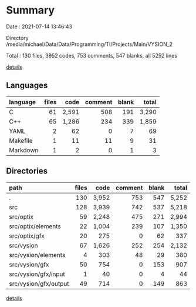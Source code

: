 # Summary

Date : 2021-07-14 13:46:43

Directory /media/michael/Data/Data/Programming/TI/Projects/Main/VYSION_2

Total : 130 files,  3952 codes, 753 comments, 547 blanks, all 5252 lines

[details](details.md)

## Languages
| language | files | code | comment | blank | total |
| :--- | ---: | ---: | ---: | ---: | ---: |
| C | 61 | 2,591 | 508 | 191 | 3,290 |
| C++ | 65 | 1,286 | 234 | 339 | 1,859 |
| YAML | 2 | 62 | 0 | 7 | 69 |
| Makefile | 1 | 11 | 11 | 9 | 31 |
| Markdown | 1 | 2 | 0 | 1 | 3 |

## Directories
| path | files | code | comment | blank | total |
| :--- | ---: | ---: | ---: | ---: | ---: |
| . | 130 | 3,952 | 753 | 547 | 5,252 |
| src | 128 | 3,939 | 742 | 537 | 5,218 |
| src/optix | 59 | 2,248 | 475 | 271 | 2,994 |
| src/optix/elements | 22 | 1,004 | 239 | 107 | 1,350 |
| src/optix/gfx | 20 | 275 | 0 | 62 | 337 |
| src/vysion | 67 | 1,626 | 252 | 254 | 2,132 |
| src/vysion/elements | 4 | 303 | 48 | 29 | 380 |
| src/vysion/gfx | 50 | 754 | 0 | 153 | 907 |
| src/vysion/gfx/input | 1 | 40 | 0 | 4 | 44 |
| src/vysion/gfx/output | 49 | 714 | 0 | 149 | 863 |

[details](details.md)